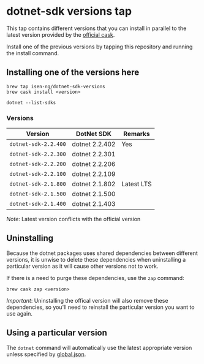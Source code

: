 # dotnet-sdk versions tap

This tap contains different versions that you can install in parallel to the latest version provided by the [official
cask](https://github.com/Homebrew/homebrew-cask/blob/master/Casks/dotnet-sdk.rb).

Install one of the previous versions by tapping this repository and running the install command.

## Installing one of the versions here

```
brew tap isen-ng/dotnet-sdk-versions
brew cask install <version>

dotnet --list-sdks
```

### Versions

| Version              | DotNet SDK     | Remarks
|----------------------|----------------|-----------
| `dotnet-sdk-2.2.400` | dotnet 2.2.402 | Yes
| `dotnet-sdk-2.2.300` | dotnet 2.2.301 |
| `dotnet-sdk-2.2.200` | dotnet 2.2.206 |
| `dotnet-sdk-2.2.100` | dotnet 2.2.109 |
| `dotnet-sdk-2.1.800` | dotnet 2.1.802 | Latest LTS
| `dotnet-sdk-2.1.500` | dotnet 2.1.500 |
| `dotnet-sdk-2.1.400` | dotnet 2.1.403 |

*Note*: Latest version conflicts with the official version

## Uninstalling

Because the dotnet packages uses shared dependencies between different versions, it is unwise to delete these 
dependencies when uninstalling a particular version as it will cause other versions not to work. 

If there is a need to purge these dependencies, use the `zap` command:

```
brew cask zap <version>
```

*Important*: Uninstalling the offical version will also remove these dependencies, so you'll need to reinstall the particular version you want to use again.

## Using a particular version

The `dotnet` command will automatically use the latest appropriate version unless specified by
[global.json](https://docs.microsoft.com/en-us/dotnet/core/tools/global-json).
